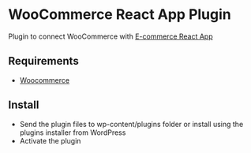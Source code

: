 # WooCommerce React App Plugin
Plugin to connect WooCommerce with [E-commerce React App](https://github.com/RaphaelBatagini/ecommerce-react-app)

## Requirements
- [Woocommerce](https://github.com/woocommerce/woocommerce)

## Install
- Send the plugin files to wp-content/plugins folder or install using the plugins installer from WordPress
- Activate the plugin
